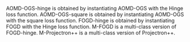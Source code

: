 AOMD-OGS-hinge is obtained by instantiating AOMD-OGS with the Hinge loss function.
AOMD-OGS-square is obtained by instantiating AOMD-OGS with the square loss function.
FOGD-hinge is obtained by instantiating FOGD with the Hinge loss function.
M-FOGD is a multi-class version of FOGD-hinge.
M-Projectron++ is a multi-class version of Projectron++.

